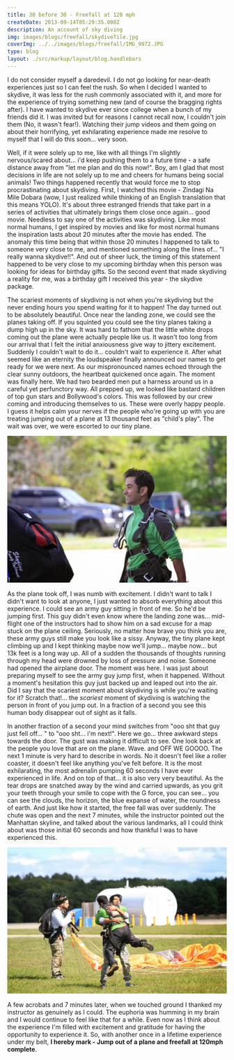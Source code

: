 ```yaml
---
title: 30 before 30 - Freefall at 120 mph
createDate: 2013-09-14T05:29:35.000Z
description: An account of sky diving
img: images/blogs/freefall/skydiveTile.jpg
coverImg: ../../images/blogs/freefall/IMG_9972.JPG
type: blog
layout: ./src/markup/layout/blog.handlebars
---
```


I do not consider myself a daredevil. I do not go looking for near-death experiences just so I can feel the rush. So when I decided I wanted to skydive, it was less for the rush commonly associated with it, and more for the experience of trying something new (and of course the bragging rights after). I have wanted to skydive ever since college when a bunch of my friends did it. I was invited but for reasons I cannot recall now, I couldn't join them (No, it wasn't fear!). Watching their jump videos and them going on about their horrifying, yet exhilarating experience made me resolve to myself that I will do this soon... very soon.

Well, if it were solely up to me, like with all things I'm slightly nervous/scared about... i'd keep pushing them to a future time - a safe distance away from "let me plan and do this now!". Boy, am I glad that most decisions in life are not solely up to me and cheers for humans being social animals! Two things happened recently that would force me to stop procrastinating about skydiving. First, I watched this movie - Zindagi Na Mile Dobara (wow, I just realized while thinking of an English translation that this means YOLO). It's about three estranged friends that take part in a series of activities that ultimately brings them close once again... good movie. Needless to say one of the activities was skydiving. Like most normal humans, I get inspired by movies and like for most normal humans the inspiration lasts about 20 minutes after the movie has ended. The anomaly this time being that within those 20 minutes I happened to talk to someone very close to me, and mentioned something along the lines of... "I really wanna skydive!!". And out of sheer luck, the timing of this statement happened to be very close to my upcoming birthday when this person was looking for ideas for birthday gifts. So the second event that made skydiving a reality for me, was a birthday gift I received this year - the skydive package.

The scariest moments of skydiving is not when you're skydiving but the never ending hours you spend waiting for it to happen! The day turned out to be absolutely beautiful. Once near the landing zone, we could see the planes taking off. If you squinted you could see the tiny planes taking a dump high up in the sky. It was hard to fathom that the little white drops coming out the plane were actually people like us. It wasn't too long from our arrival that I felt the initial anxiousness give way to jittery excitement. Suddenly I couldn't wait to do it... couldn't wait to experience it. After what seemed like an eternity the loudspeaker finally announced our names to get ready for we were next. As our mispronounced names echoed through the clear sunny outdoors, the heartbeat quickened once again. The moment was finally here. We had two bearded men put a harness around us in a careful yet perfunctory way. All prepped up, we looked like bastard children of top gun stars and Bollywood's colors. This was followed by our crew coming and introducing themselves to us. These were overly happy people. I guess it helps calm your nerves if the people who're going up with you are treating jumping out of a plane at 13 thousand feet as "child's play". The wait was over, we were escorted to our tiny plane.

![Ready to jump Image](../../images/blogs/freefall/IMG_9612.JPG)

As the plane took off, I was numb with excitement. I didn't want to talk I didn't want to look at anyone, I just wanted to absorb everything about this experience. I could see an army guy sitting in front of me. So he'd be jumping first. This guy didn't even know where the landing zone was... mid-flight one of the instructors had to show him on a sad excuse for a map stuck on the plane ceiling. Seriously, no matter how brave you think you are, these army guys still make you look like a sissy. Anyway, the tiny plane kept climbing up and I kept thinking maybe now we'll jump...  maybe now... but 13k feet is a long way up. All of a sudden the thousands of thoughts running through my head were drowned by loss of pressure and noise. Someone had opened the airplane door. The moment was here. I was just about preparing myself to see the army guy jump first, when it happened. Without a moment's hesitation this guy just backed up and leaped out into the air. Did I say that the scariest moment about skydiving is while you're waiting for it? Scratch that!... the *scariest* moment of skydiving is watching the person in front of you jump out. In a fraction of a second you see this human body disappear out of sight as it falls.

In another fraction of a second your mind switches from "ooo sht that guy just fell off... " to "ooo sht... i'm next!". Here we go... three awkward steps towards the door. The gust was making it difficult to see. One look back at the people you love that are on the plane. Wave. and OFF WE GOOOO. The next 1 minute is very hard to describe in words. No it doesn't feel like a roller coaster, it doesn't feel like anything you've felt before. It is the most exhilarating, the most adrenalin pumping 60 seconds I have ever experienced in life. And on top of that... it is also very very beautiful. As the tear drops are snatched away by the wind and carried upwards, as you grit your teeth through your smile to cope with the G force, you can see... you can see the clouds, the horizon, the blue expanse of water, the roundness of earth. And just like how it started, the free fall was over suddenly. The chute was open and the next 7 minutes, while the instructor pointed out the Manhattan skyline, and talked about the various landmarks, all I could think about was those initial 60 seconds and how thankful I was to have experienced this. 

![Hugging Brother Image](../../images/blogs/freefall/IMG_9589.JPG)

A few acrobats and 7 minutes later, when we touched ground I thanked my instructor as genuinely as I could. The euphoria was humming in my brain and I would continue to feel like that for a while. Even now as I think about the experience I'm filled with excitement and gratitude for having the opportunity to experience it. So, with another once in a lifetime experience under my belt, **I hereby mark - Jump out of a plane and freefall at 120mph complete**. 
